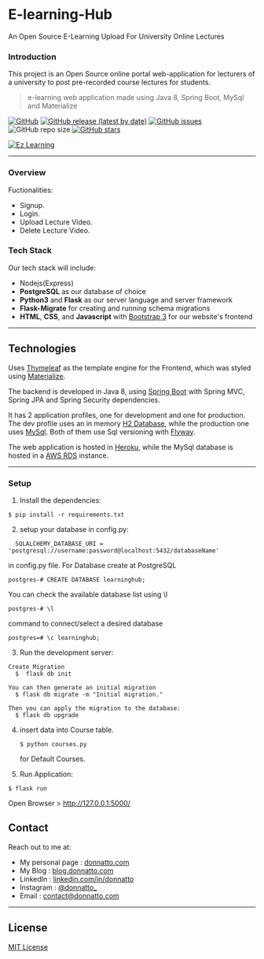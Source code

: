 # E-learning-Hub
An Open Source E-Learning Upload For University Online Lectures

### Introduction
This project is an Open Source online portal web-application for lecturers of a university to post pre-recorded course lectures for students.



> e-learning web application made using Java 8, Spring Boot, MySql and Materialize

[![GitHub](https://img.shields.io/github/license/donnatto/ez-learning?color=purple)](https://opensource.org/licenses/MIT)
[![GitHub release (latest by date)](https://img.shields.io/github/v/release/donnatto/ez-learning?color=red)](https://github.com/donnatto/ez-learning/releases)
[![GitHub issues](https://img.shields.io/github/issues/donnatto/ez-learning)](https://github.com/donnatto/ez-learning/issues)
![GitHub repo size](https://img.shields.io/github/repo-size/donnatto/ez-learning?color=blue&label=size)
[![GitHub stars](https://img.shields.io/github/stars/donnatto/ez-learning?style=social)](https://github.com/donnatto/ez-learning/stargazers)

[![Ez Learning](https://i.imgur.com/QrXbo6q.jpg)](https://ez-learning.herokuapp.com)

---

### Overview

Fuctionalities:

* Signup.
* Login.
* Upload Lecture Video.
* Delete Lecture Video.


### Tech Stack

Our tech stack will include:

* Nodejs(Express)
* **PostgreSQL** as our database of choice
* **Python3** and **Flask** as our server language and server framework
* **Flask-Migrate** for creating and running schema migrations
* **HTML**, **CSS**, and **Javascript** with [Bootstrap 3](https://getbootstrap.com/docs/3.4/customize/) for our website's frontend


---

## Technologies

Uses [Thymeleaf](https://www.thymeleaf.org/) as the template engine for the Frontend, which was styled using [Materialize](https://materializecss.com/).

The backend is developed in Java 8, using [Spring Boot](https://spring.io/projects/spring-boot) with Spring MVC, Spring JPA and Spring Security dependencies.

It has 2 application profiles, one for development and one for production. The dev profile uses an in memory [H2 Database](https://www.h2database.com/), while the production one uses [MySql](https://www.mysql.com/). Both of them use Sql versioning with [Flyway](https://flywaydb.org/).

The web application is hosted in [Heroku](https://www.heroku.com/), while the MySql database is hosted in a [AWS RDS](https://aws.amazon.com/rds/) instance.

---

### Setup
1. Install the dependencies:
  ```
  $ pip install -r requirements.txt
  ```
2. setup your database in config.py:
  ```
    SQLALCHEMY_DATABASE_URI = 'postgresql://username:password@localhost:5432/databaseName'  

  ```
  in config.py file.
  For Database create at PostgreSQL
  ```
  postgres-# CREATE DATABASE learninghub;
  ```
  You can check the available database list using \l
  ```
  postgres-# \l
  ```
  command to connect/select a desired database
  ```
  postgres=# \c learninghub;
  ```

3. Run the development server:

  ```
  Create Migration 
    $  flask db init

  You can then generate an initial migration
    $ flask db migrate -m "Initial migration."

  Then you can apply the migration to the database:
    $ flask db upgrade
  ```
4. insert data into Course table.
    ```
    $ python courses.py 
    
    ```
    for Default Courses.

5. Run Application:
  ```
  $ flask run
  ```
  Open Browser > http://127.0.0.1:5000/
  
  
  
  ## Contact

Reach out to me at:

- My personal page : [donnatto.com](https://donnatto.com)
- My Blog : [blog.donnatto.com](https://blog.donnatto.com)
- LinkedIn : [linkedin.com/in/donnatto](https://linkedin.com/in/donnatto)
- Instagram : [@donnatto_](https://instagram.com/donnatto_)
- Email : [contact@donnatto.com](mailto:contact@donnatto.com)

---

## License

[MIT License](https://opensource.org/licenses/MIT)

